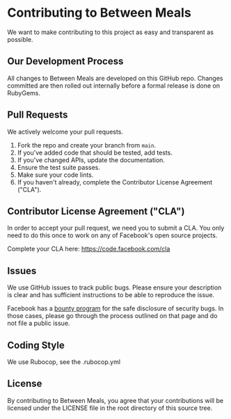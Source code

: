 # Contributing to Between Meals
We want to make contributing to this project as easy and transparent as
possible.

## Our Development Process
All changes to Between Meals are developed on this GitHub repo. Changes
committed are then rolled out internally before a formal release is done on
RubyGems.

## Pull Requests
We actively welcome your pull requests.

1. Fork the repo and create your branch from `main`.
1. If you've added code that should be tested, add tests.
1. If you've changed APIs, update the documentation.
1. Ensure the test suite passes.
1. Make sure your code lints.
1. If you haven't already, complete the Contributor License Agreement ("CLA").

## Contributor License Agreement ("CLA")
In order to accept your pull request, we need you to submit a CLA. You only need
to do this once to work on any of Facebook's open source projects.

Complete your CLA here: <https://code.facebook.com/cla>

## Issues
We use GitHub issues to track public bugs. Please ensure your description is
clear and has sufficient instructions to be able to reproduce the issue.

Facebook has a [bounty program](https://www.facebook.com/whitehat/) for the safe
disclosure of security bugs. In those cases, please go through the process
outlined on that page and do not file a public issue.

## Coding Style
We use Rubocop, see the .rubocop.yml

## License
By contributing to Between Meals, you agree that your contributions will be
licensed under the LICENSE file in the root directory of this source tree.
